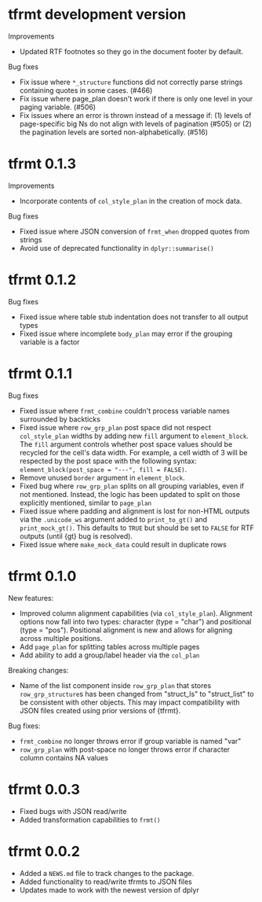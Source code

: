 # tfrmt development version


Improvements
* Updated RTF footnotes so they go in the document footer by default.

Bug fixes 
* Fix issue where `*_structure` functions did not correctly parse strings containing quotes in some cases. (#466)
* Fix issue where page_plan doesn't work if there is only one level in your paging variable. (#506)
* Fix issues where an error is thrown instead of a message if: (1) levels of page-specific big Ns do not align with levels of pagination (#505) or (2) the pagination levels are sorted non-alphabetically. (#516)

# tfrmt 0.1.3

Improvements
* Incorporate contents of `col_style_plan` in the creation of mock data. 

Bug fixes
* Fixed issue where JSON conversion of `frmt_when` dropped quotes from strings
* Avoid use of deprecated functionality in `dplyr::summarise()`

# tfrmt 0.1.2

Bug fixes
* Fixed issue where table stub indentation does not transfer to all output types
* Fixed issue where incomplete `body_plan` may error if the grouping variable is a factor

# tfrmt 0.1.1 

Bug fixes
* Fixed issue where `frmt_combine` couldn't process variable names surrounded by backticks
* Fixed issue where `row_grp_plan` post space did not respect `col_style_plan` widths by adding new `fill` argument to `element_block`. The `fill` argument controls whether post space values should be recycled for the cell's data width. For example, a cell width of 3 will be respected by the post space with the following syntax: `element_block(post_space = "---", fill = FALSE)`. 
* Remove unused `border` argument in `element_block`. 
* Fixed bug where `row_grp_plan` splits on all grouping variables, even if not mentioned. Instead, the logic has been updated to split on those explicitly mentioned, similar to `page_plan`
* Fixed issue where padding and alignment is lost for non-HTML outputs via the `.unicode_ws` argument added to `print_to_gt()` and `print_mock_gt()`. This defaults to `TRUE` but should be set to `FALSE` for RTF outputs (until {gt} bug is resolved).
* Fixed issue where `make_mock_data` could result in duplicate rows 


# tfrmt 0.1.0

New features:
* Improved column alignment capabilities (via `col_style_plan`). Alignment options now fall into two types: character (type = "char") and positional (type = "pos"). Positional alignment is new and allows for aligning across multiple positions. 
* Add `page_plan` for splitting tables across multiple pages
* Add ability to add a group/label header via the `col_plan`

Breaking changes:
* Name of the list component inside `row_grp_plan` that stores `row_grp_structure`s has been changed from "struct_ls" to "struct_list" to be consistent with other objects. This may impact compatibility with JSON files created using prior versions of {tfrmt}.

Bug fixes:
* `frmt_combine` no longer throws error if group variable is named "var"
* `row_grp_plan` with post-space no longer throws error if character column contains NA values

# tfrmt 0.0.3

* Fixed bugs with JSON read/write 
* Added transformation capabilities to `frmt()`


# tfrmt 0.0.2

* Added a `NEWS.md` file to track changes to the package.
* Added functionality to read/write tfrmts to JSON files 
* Updates made to work with the newest version of dplyr 
